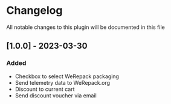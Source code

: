 # Changelog
All notable changes to this plugin will be documented in this file

## [1.0.0] - 2023-03-30
### Added
- Checkbox to select WeRepack packaging
- Send telemetry data to WeRepack.org
- Discount to current cart
- Send discount voucher via email